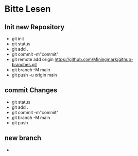 # Bitte Lesen

## Init new Repository
- git init
- git status
- git add .
- git commit -m"commit"
- git remote add origin https://github.com/Miningmark/github-branches.git
- git branch -M main
- git push -u origin main

## commit Changes
- git status
- git add .
- git commit -m"commit"
- git branch -M main
- git push 

## new branch
- 